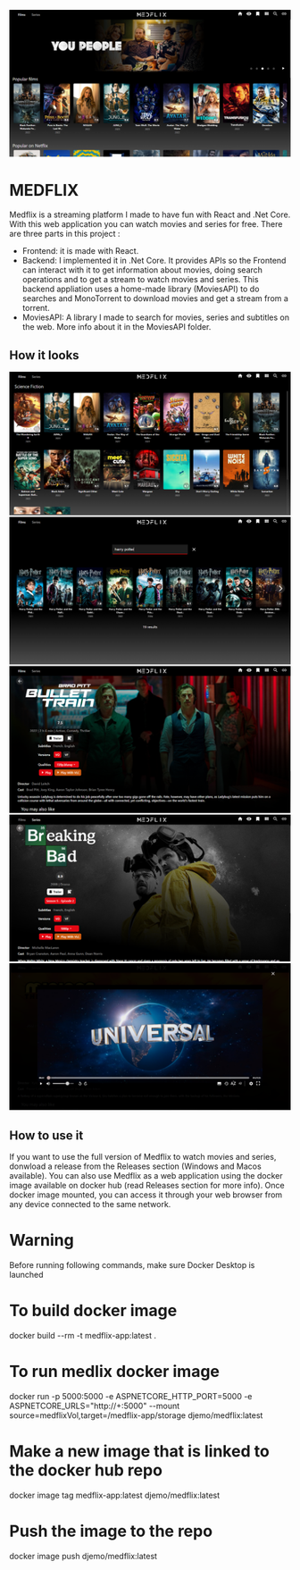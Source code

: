 ![Home page](/Screenshots/home_page.PNG)
# MEDFLIX

Medflix is a streaming platform I made to have fun with React and .Net Core. With this web application you can watch movies and series for free. 
There are three parts in this project :
* Frontend: it is made with React.
* Backend: I implemented it in .Net Core. It provides APIs so the Frontend can interact with it to get information about movies, doing search operations and to get a stream to watch movies and series. This backend appliation uses a home-made library (MoviesAPI) to do searches and MonoTorrent to download movies and get a stream from a torrent.
* MoviesAPI:  A library I made to search for movies, series and subtitles on the web. More info about it in the MoviesAPI folder.

## How it looks
![Movies genre page](/Screenshots/movies_of_genre.PNG)
![Movies search](/Screenshots/movie_search.PNG)
![Movie presentation](/Screenshots/media_presentation.PNG)
![Movie presentation](/Screenshots/serie_presentation.PNG)
![Movie player](/Screenshots/video_player.PNG)

## How to use it
If you want to use the full version of Medflix to watch movies and series, donwload a release from the Releases section (Windows and Macos available). You can also use Medflix as a web application using the docker image  available on docker hub (read Releases section for more info). Once docker image mounted, you can access it through your web browser from any device connected to the same network.

# Warning
Before running following commands, make sure Docker Desktop is launched

# To build docker image
docker build --rm -t medflix-app:latest .

# To run medlix docker image
docker run -p 5000:5000 -e ASPNETCORE_HTTP_PORT=5000 -e ASPNETCORE_URLS="http://+:5000" --mount source=medflixVol,target=/medflix-app/storage djemo/medflix:latest

# Make a new image that is linked to the docker hub repo
docker image tag medflix-app:latest djemo/medflix:latest

# Push the image to the repo
docker image push djemo/medflix:latest



